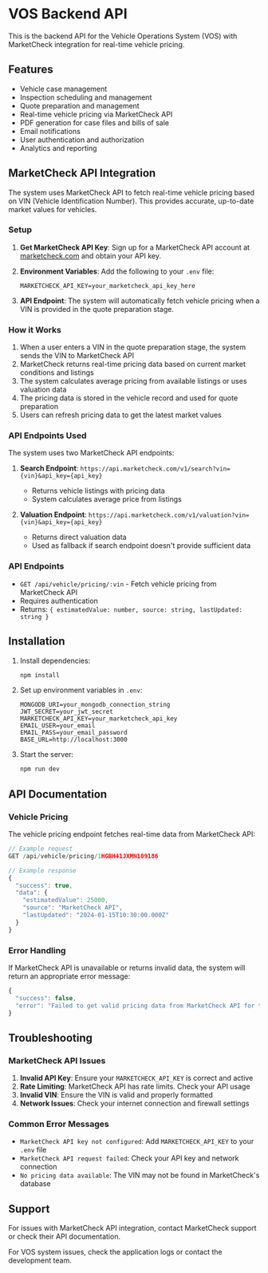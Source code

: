 # VOS Backend API

This is the backend API for the Vehicle Operations System (VOS) with MarketCheck integration for real-time vehicle pricing.

## Features

- Vehicle case management
- Inspection scheduling and management
- Quote preparation and management
- Real-time vehicle pricing via MarketCheck API
- PDF generation for case files and bills of sale
- Email notifications
- User authentication and authorization
- Analytics and reporting

## MarketCheck API Integration

The system uses MarketCheck API to fetch real-time vehicle pricing based on VIN (Vehicle Identification Number). This provides accurate, up-to-date market values for vehicles.

### Setup

1. **Get MarketCheck API Key**: Sign up for a MarketCheck API account at [marketcheck.com](https://marketcheck.com) and obtain your API key.

2. **Environment Variables**: Add the following to your `.env` file:
   ```
   MARKETCHECK_API_KEY=your_marketcheck_api_key_here
   ```

3. **API Endpoint**: The system will automatically fetch vehicle pricing when a VIN is provided in the quote preparation stage.

### How it Works

1. When a user enters a VIN in the quote preparation stage, the system sends the VIN to MarketCheck API
2. MarketCheck returns real-time pricing data based on current market conditions and listings
3. The system calculates average pricing from available listings or uses valuation data
4. The pricing data is stored in the vehicle record and used for quote preparation
5. Users can refresh pricing data to get the latest market values

### API Endpoints Used

The system uses two MarketCheck API endpoints:

1. **Search Endpoint**: `https://api.marketcheck.com/v1/search?vin={vin}&api_key={api_key}`
   - Returns vehicle listings with pricing data
   - System calculates average price from listings

2. **Valuation Endpoint**: `https://api.marketcheck.com/v1/valuation?vin={vin}&api_key={api_key}`
   - Returns direct valuation data
   - Used as fallback if search endpoint doesn't provide sufficient data

### API Endpoints

- `GET /api/vehicle/pricing/:vin` - Fetch vehicle pricing from MarketCheck API
- Requires authentication
- Returns: `{ estimatedValue: number, source: string, lastUpdated: string }`

## Installation

1. Install dependencies:
   ```bash
   npm install
   ```

2. Set up environment variables in `.env`:
   ```
   MONGODB_URI=your_mongodb_connection_string
   JWT_SECRET=your_jwt_secret
   MARKETCHECK_API_KEY=your_marketcheck_api_key
   EMAIL_USER=your_email
   EMAIL_PASS=your_email_password
   BASE_URL=http://localhost:3000
   ```

3. Start the server:
   ```bash
   npm run dev
   ```

## API Documentation

### Vehicle Pricing

The vehicle pricing endpoint fetches real-time data from MarketCheck API:

```javascript
// Example request
GET /api/vehicle/pricing/1HGBH41JXMN109186

// Example response
{
  "success": true,
  "data": {
    "estimatedValue": 25000,
    "source": "MarketCheck API",
    "lastUpdated": "2024-01-15T10:30:00.000Z"
  }
}
```

### Error Handling

If MarketCheck API is unavailable or returns invalid data, the system will return an appropriate error message:

```javascript
{
  "success": false,
  "error": "Failed to get valid pricing data from MarketCheck API for this VIN"
}
```

## Troubleshooting

### MarketCheck API Issues

1. **Invalid API Key**: Ensure your `MARKETCHECK_API_KEY` is correct and active
2. **Rate Limiting**: MarketCheck API has rate limits. Check your API usage
3. **Invalid VIN**: Ensure the VIN is valid and properly formatted
4. **Network Issues**: Check your internet connection and firewall settings

### Common Error Messages

- `MarketCheck API key not configured`: Add `MARKETCHECK_API_KEY` to your `.env` file
- `MarketCheck API request failed`: Check your API key and network connection
- `No pricing data available`: The VIN may not be found in MarketCheck's database

## Support

For issues with MarketCheck API integration, contact MarketCheck support or check their API documentation.

For VOS system issues, check the application logs or contact the development team. 